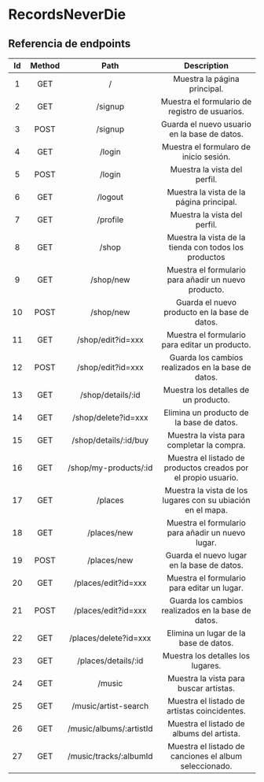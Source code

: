 # RecordsNeverDie

## Referencia de endpoints

| Id | Method | Path | Description |
|:----:|:-------:|:-----:|:-----------:|
| 1 | GET | / | Muestra la página principal. |
| 2 | GET | /signup | Muestra el formulario de registro de usuarios. |
| 3 | POST | /signup | Guarda el nuevo usuario en la base de datos. |
| 4 | GET | /login | Muestra el formularo de inicio sesión. |
| 5 | POST | /login | Muestra la vista del perfil. |
| 6 | GET | /logout | Muestra la vista de la página principal. |
| 7 | GET | /profile | Muestra la vista del perfil. |
| 8 | GET | /shop | Muestra la vista de la tienda con todos los productos |
| 9 | GET | /shop/new | Muestra el formulario para añadir un nuevo producto. |
| 10 | POST | /shop/new | Guarda el nuevo producto en la base de datos. |
| 11 | GET | /shop/edit?id=xxx | Muestra el formulario para editar un producto. |
| 12 | POST | /shop/edit?id=xxx | Guarda los cambios realizados en la base de datos. |
| 13 | GET  | /shop/details/:id | Muestra los detalles de un producto. |
| 14 | GET | /shop/delete?id=xxx | Elimina un producto de la base de datos. |
| 15 | GET | /shop/details/:id/buy | Muestra la vista para completar la compra. |
| 16 | GET | /shop/my-products/:id | Muestra el listado de productos creados por el propio usuario. |
| 17 | GET | /places | Muestra la vista de los lugares con su ubiación en el mapa. |
| 18 | GET | /places/new |  Muestra el formulario para añadir un nuevo lugar. |
| 19 | POST | /places/new | Guarda el nuevo lugar en la base de datos. |
| 20 | GET | /places/edit?id=xxx | Muestra el formulario para editar un lugar. |
| 21 | POST | /places/edit?id=xxx | Guarda los cambios realizados en la base de datos. |
| 22 | GET | /places/delete?id=xxx | Elimina un lugar de la base de datos. |
| 23 | GET | /places/details/:id | Muestra los detalles los lugares. |
| 24 | GET | /music | Muestra la vista para buscar artistas.  |
| 25 | GET | /music/artist-search | Muestra el listado de artistas coincidentes. |
| 26 | GET | /music/albums/:artistId | Muestra el listado de albums del artista. |
| 27 | GET | /music/tracks/:albumId | Muestra el listado de canciones el album seleccionado. |
